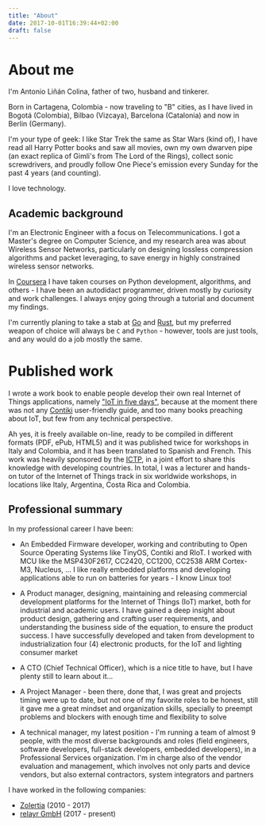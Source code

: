 ```yaml
---
title: "About"
date: 2017-10-01T16:39:44+02:00
draft: false
---
```


# About me

I'm Antonio Liñán Colina, father of two, husband and tinkerer.

Born in Cartagena, Colombia - now traveling to "B" cities, as I have lived in Bogotá (Colombia), Bilbao (Vizcaya), Barcelona (Catalonia) and now in Berlin (Germany).

I'm your type of geek: I like Star Trek the same as Star Wars (kind of), I have read all Harry Potter books and saw all movies, own my own dwarven pipe (an exact replica of Gimli's from The Lord of the Rings), collect sonic screwdrivers, and proudly follow One Piece's emission every Sunday for the past 4 years (and counting).

I love technology.

## Academic background

I'm an Electronic Engineer with a focus on Telecommunications.  I got a Master's degree on Computer Science, and my research area was about Wireless Sensor Networks, particularly on designing lossless compression algorithms and packet leveraging, to save energy in highly constrained wireless sensor networks.

In [Coursera](https://www.coursera.org) I have taken courses on Python development, algorithms, and others - I have been an autodidact programmer, driven mostly by curiosity and work challenges.  I always enjoy going through a tutorial and document my findings.

I'm currently planing to take a stab at [Go](https://golang.org) and [Rust](https://www.rust-lang.org/en-US/), but my preferred weapon of choice will always be `C` and `Python` - however, tools are just tools, and any would do a job mostly the same.

# Published work

I wrote a work book to enable people develop their own real Internet of Things applications, namely ["IoT in five days"](https://github.com/alignan/IPv6-WSN-book), because at the moment there was not any [Contiki](http://www.contiki-os.org) user-friendly guide, and too many books preaching about IoT, but few from any technical perspective.

Ah yes, it is freely available on-line, ready to be compiled in different formats (PDF, ePub, HTML5) and it was published twice for workshops in Italy and Colombia, and it has been translated to Spanish and French.  This work was heavily sponsored by the [ICTP](https://www.ictp.it), in a joint effort to share this knowledge with developing countries.  In total, I was a lecturer and hands-on tutor of the Internet of Things track in six worldwide workshops, in locations like Italy, Argentina, Costa Rica and Colombia.

## Professional summary

In my professional career I have been:

* An Embedded Firmware developer, working and contributing to Open Source Operating Systems like TinyOS, Contiki and RIoT.  I worked with MCU like the MSP430F2617, CC2420, CC1200, CC2538 ARM Cortex-M3, Nucleus, ... I like really embedded platforms and developing applications able to run on batteries for years - I know Linux too!

* A Product manager, designing, maintaining and releasing commercial development platforms for the Internet of Things (IoT) market, both for industrial and academic users.  I have gained a deep insight about product design, gathering and crafting user requirements, and understanding the business side of the equation, to ensure the product success.  I have successfully developed and taken from development to industrialization four (4) electronic products, for the IoT and lighting consumer market

* A CTO (Chief Technical Officer), which is a nice title to have, but I have plenty still to learn about it...

* A Project Manager - been there, done that, I was great and projects timing were up to date, but not one of my favorite roles to be honest, still it gave me a great mindset and organization skills, specially to preempt problems and blockers with enough time and flexibility to solve

* A technical manager, my latest position - I'm running a team of almost 9 people, with the most diverse backgrounds and roles (field engineers, software developers, full-stack developers, embedded developers), in a Professional Services organization.  I'm in charge also of the vendor evaluation and management, which involves not only parts and device vendors, but also external contractors, system integrators and partners

I have worked in the following companies:

* [Zolertia](https://zolertia.io) (2010 - 2017)
* [relayr GmbH](https://relayr.io) (2017 - present)











